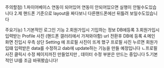 주의할점)
1.파이어베이스 연동이 되어있어 연동이 안되어있으면 실행이 안될수도있습니다
2.제 핸드폰 기준으로 layout을 짜다보니 다른핸드폰에선 뒤틀려 보일수도있습니다

주요기능)
1.기본적인 로그인 기능
2.회원가입시 기입하는 정보 DB에등록
3.회원가입시 입력받는 Profile 사진 (핸드폰 갤러리에서 가져와야함) url 전환후 DB에 등록
4.메인 화면 진입시 우측 상단 Setting 에 프로필 사진이 뜨게 했구 프로필 사진 누르면 회원가입떄 입력받은 data를 수정하고 dab에 update하는 기능을 만들 예정입니다
  ㄴ프로필사진 클릭시 수정 페이지까진 만들었지만 , 데이터 수정 부분은 만드는 중입니다
5.기본적인 UI를 조금 바꿔봤습니다! 
